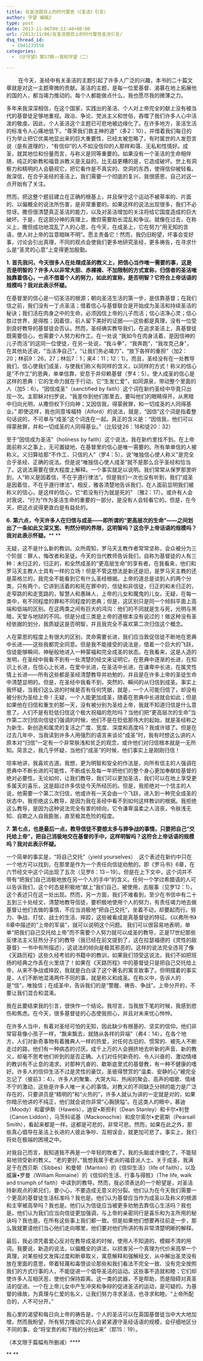```yaml
---
title: 在圣洁题目上的时代警告（《圣洁》引言）
author: 守望 编辑2
type: post
date: 2013-11-06T09:53:48+00:00
url: /2013/11/06/在圣洁题目上的时代警告圣洁引言/
dsq_thread_id:
  - 1941233556
categories:
  - 《＠守望》第57期——我和守望（二）

---
```

<p class="mce-wp-more" title="更多...">
  <!--more-->         在今天，圣经中有关圣洁的主题引起了许多人广泛的兴趣，本书的二十篇文章就是对这一主题卑微的贡献。圣洁的主题，是每一位爱基督、渴慕在地上拓展他的国的人，都当竭力推动的。每个人都能做点什么，我也愿尽我的微薄之力。
</p>

多年来我深深相信，在这个国家，实践出的圣洁、个人对上帝完全的献上没有被当代的基督徒足够地重视。政治、争论、党派主义和世俗，吞噬了我们许多人心中活泼的敬虔。因此，个人圣洁这个主题已可悲地被边缘化了。在许多地方，圣洁生活的标准令人心痛地低下。“尊荣我们救主神的道”（多2：10），并借着我们每日的行为举止把它优美地显出来的巨大重要性，已经太被忽略了。有时属世的人发怨言说（是有道理的），“有信仰”的人不如没信仰的人那样和蔼、无私和性情好。成圣，就其地位和份量而言，与称义是同等重要的。如果没有一个圣洁的生命相伴随，纯正的新教和福音派教义是无益的。比无益更糟的是，它造成破坏。世上有洞察力和精明的人会藐视它，把它看作是不真实的、空洞的东西，使得信仰被轻看。我深信，在合乎圣经的圣洁上，我们需要一个彻底的复兴，我很感恩，自己对这一点开始有了关注。

然而，把这整个题目建立在正确的根基上，并且保守这个运动不被草率的、片面的、以偏概全的说法所伤害，是非常重要的。如果这样的说法出现很多，我们不必惊讶。撒但很清楚真正圣洁的能力，以及对圣洁增加的关注将给它国度造成的巨大破坏。于是，在这部分神的真理上，撒但需要助长混乱和争议。就像在过去，在称义上，撒但成功地混乱了人的心思，在今天，在成圣上，它在努力“用无知的言语，使人对上帝的旨意暗昧不明”。愿主责备它！然而，我仍旧盼望，坏事会变好事，讨论会引出真理，不同的观点会使我们更多地研究圣经，更多祷告，在寻求什么是“圣灵的心意”上变得更加殷勤。

**1.** **首先我问，今天很多人在处理成圣的教义上，把信心当作唯一需要的事，这是否是明智的？许多人以非常大胆、赤裸裸、不加限制的方式宣称，归信者的圣洁唯独靠着信心，一点不借着个人的努力，如此的宣称，是否明智？它符合上帝话语的规模吗？我对此表示怀疑。**

在基督里的信心是一切圣洁的根源；朝向圣洁生活的第一步，是信靠基督；在我们信之前，我们没有一丁点圣洁；借着信心与基督联合是开始成为圣洁和持续圣洁的秘诀；我们活在肉身之中的生命，必须因信上帝的儿子而活；信心洁净心灵；信心胜过世界，是得胜；因着信，前人留下美好的证据——这些都是真理，没有一位受到良好教导的基督徒会否认。然而，圣经确实教导我们，在追求圣洁上，真基督徒既需要信心，也需要个人努力和作工。在一处说 “我如今在肉身活着，是因信神的儿子而活”的这同一位使徒，在另一处说，“我斗拳”，“我奔跑”，“我攻克己身”，在其他处还说，“当洁净自己”，“让我们务必竭力”，“放下各样的重担”（加2：20；林前9：26，27；林后7：1；来4：11；12：1）。而且，圣经没有在一处教导我们，信心使我们成圣，与使我们称义有同样的含义，以同样的方式！称义的信心是“不作工”的恩典，单单信靠，安息于并仰赖基督（罗4：5）。使人成圣的信心是这样的恩典：它的生命力就在于行动，它“生发仁爱”，如同源泉，带动整个里面的人（加5：6）。“因信成圣”（sanctified by faith）这个词在新约圣经中毕竟只出现一次。主耶稣对扫罗说，“我差你到他们那里去，要叫他们的眼睛得开，从黑暗中归向光明，从撒但权下归向神；又因信我，得蒙赦罪，和一切成圣的人同得基业。” 即使这样，我也同意埃福特（Alford）的说法，就是，“因信”这个词是指着整句话说的，不可单与“成圣”这个词连在一起。真正的含义是：“因信我，他们可以得蒙赦罪，并和一切成圣的人同得基业。”（比较徒26：18和徒20：32）

至于“因信成为圣洁”（holiness by faith）这个说法，我在新约里找不到。在上帝面前称义之事上，无可置疑地，在基督里的信心是唯一需要的。所有单单信的人被称义。义归算给那“不作工、只信的人”（罗4：5）。说“唯独信心使人称义”是完全合乎圣经、正确的说法。但是说“唯独信心使人成圣”就不是那么合乎圣经和恰当了。这说法需要在很大程度上解释。一个事实就足以说明。我们常常从保罗那里听到，人“称义是因着信，不在乎遵行律法”。但是我们一次也没有听到，我们“成圣是因着信，不在乎遵行律法”。相反，雅各清楚地告诉我们，在人面前显明我们被称义的信心，是这样的信心，它“若没有行为就是死的” （雅2：17）。或许有人会对我说，“行为”作为圣洁生命的重要的一部分，是没有人会轻看它的。但是，在今天，把这点说得更直白是有益处的。

**6.** **第六点，今天许多人在归信与成圣——即所谓的“更高层次的生命”——之间划出了一条如此又深又宽、判然分明的界限，这明智吗？这合乎上帝话语的规模吗？我对此表示怀疑。**** **

无疑，这不是什么新的教训。众所周知，罗马天主教作者常常坚称，会众被分为三个阶层：罪人，悔改者和圣徒。今天的当代教师告诉我们，自称为基督徒的人有三种：未归正的，归正的，和全然成圣的“更高层生命”的享有者。在我看来，他们和罗马天主教人士具有一样的立场！但是不管这想法是新还是旧，是罗马天主教的还是英格兰的，我完全不能看到它有什么圣经根据。上帝的道总是谈到人的两个分类，只有两个。它讲到活着的和死在罪中的，信徒和非信徒，归正的和未归正的，走窄路的和走宽路的，智慧人和愚昧人，上帝的儿女和魔鬼的儿女。无疑，在每一类中，有不同程度的罪和不同程度的恩典；但是，这区别只是同一个倾斜平面上高端和低端的区别。在这两类之间有巨大的鸿沟：他们的不同就是生与死，光明与黑暗，天堂与地狱的不同。但是分成三类是上帝的道根本没有说过的！做这种没有圣经依据的划分，我质疑这是否明智，并且我完全不喜欢第二次归信这个概念。

人在蒙恩的程度上有很大的区别，灵命需要长进，我们应当敦促信徒不断地在恩典中长进——这些我都完全同意。但是我不能接受的说法是，借着一个巨大的飞跃，信徒能够瞬间、神秘般地进入一种蒙福和完全成圣的状态。在我看来，这是人造的发明，在圣经中我看不到有一处清楚的经文来证明它。在恩典中逐渐的长进，在知识上长进，在信心上长进，在爱中长进，在圣洁中长进，在谦卑中长进，在属灵性情上长进——所有这些都是圣经清楚教导并劝勉的，并且是在许多上帝的圣徒生命中清楚显明的。但是，在圣经中我看不到，突然的、瞬间的从归信到成圣。事实上我怀疑，当我们这么说的时候是否有任何凭据，就是，一个人可能归信了，却没有被分别为圣给上帝！无疑，一个人能更加成圣，随着在恩典中长进就会如此；但是如果他在归信和重生的那一天，没有被分别为圣给上帝，我就不知道归信是什么意思了。人们不是有贬低归信这个极大祝福的危险吗？当他们把“更高层次的生命”当作第二次归信向信徒们强调的时候，他们不是在贬低那伟大的起始，就是圣经称之为新生、新创造和属灵的复活之广度、宽度、深度和高度吗？我或许错了。但是在过去几年中，当我读到许多人用强烈的语言来谈论“成圣”时，我有时想这么讲的人原本对“归信”一定有一个非常肤浅和贫乏的观念，或许他们对归信根本就是一无所知。简言之，我几乎怀疑，当他们“成圣”的时候，他们事实上是刚刚归信！

坦率地讲，我喜欢古道。我想，更为明智和安全的作法是，向所有信主的人强调在恩典中不断长进的可能性，不断成长及每一年把他们的整个身心更加奉献给基督的绝对必要性。无论如何，让我们教导，我们可以更加圣洁，我们可以在地上享受更多属天的喜乐，这是超过许多信徒今天所经历的。但是，我拒绝对一个信主的人说，他需要一个第二次归信，他或许有一天会由一个飞跃，进入到一种完全成圣的状态中。我拒绝这么教导，是因为我在圣经中看不到如何这样教训的根据。我拒绝这么教导，是因为这种说法完全有害的倾向，它令谦卑温柔之人沮丧，令肤浅无知、自欺之人自我膨胀，直至极其危险的程度。

**7.** **第七点，也是最后一点，教导信徒不要想太多与罪争战的事情，只要把自己“交托给上帝”，把自己消极地交在基督的手中，这样明智吗？这符合上帝话语的规模吗？我对此表示怀疑。**

一个简单的事实是，“将自己交托”（yield yourselves）  这个表述在新约中只在一个地方可以找到，在那里是作为一个责任向信徒劝勉的。即《罗马书》6章，在六节经文中这个词出现了五次（见罗6：13－19）。但是在上下文中，这个词并不带有“把我们自己消极地放在另一个人的手中”的含义。任何一个学过希腊语的人可以告诉我们，这个时态是积极地“献上”我们自己，被使用，去服事（见罗12：1）。这个表述只在这一处出现。然而，另一方面，我们不难看到，至少在书信中有二十五到三十处经文，清楚地教导信徒，要积极地使用个人的努力，有责任竭力地去做基督让他们去做的事情，不应当消极地“把自己交托”，坐着不动，却要起而行。努力、争战、打仗、战士的生活、摔跤，这些被看成是真基督徒的特征。《以弗所书》6章中描述的“上帝的军装”，就可以说明这个问题。 我们可以很容易地表明，单单“把我们自己交托给上帝”而不需要个人努力就可以成圣的教导，正是17世纪那些反律法主义狂热分子们的教导（我已经在前文提到了，这在拉瑟福德的《灵性的敌基督》一书中有所描述），这说法的倾向是极其邪恶的。这样的说法完全违背了像《天路历程》这些久经考验的书籍中的教训，如果我们领受这说法，我们不如把班扬的经典之作丢在火里烧了！如果在《天路历程》中的基督徒只是把自己交托给上帝，从来不争战或摔跤，我就是白白读了这个著名的寓言故事了。但明摆着的事实是，人们不断地混淆两件不同的事，就是称义和成圣。在称义中，告诉人的是“信”，唯独信；在成圣中，告诉我们的是“警醒、祷告、争战”。上帝分开的，不要让我们混合和混淆。

我在此要结束我的引言，很快作一个结论。我坦言，当我放下笔的时候，我感到悲伤和焦虑。在今天，很多基督徒的心态使我担心，并且对未来忧心忡忡。

在许多人当中，有着对圣经可怕的无知，因此缺少有根基的、坚实的信仰。他们非常容易像小孩子一样，“飘来飘去，就随从各样的异端”（弗4：14）。在各个地方，人们对新奇事物有着雅典人一样的热爱，对任何古旧的、惯常的、被先人不断走过的路，他们有一种病态的讨厌。成千上万的人会拥挤地去听新的声音、新的教义，却毫不思考他们听到的是否正确。人们对任何新奇的、令人兴奋的、激动情绪的教训有不止息的渴求。对那种亢奋的、歇斯底里式的基督教，有一种不健康的嗜好。许多人的信仰生活不过是灵性的豪饮，圣彼得赞赏的“温柔、安静的心”被完全忘记了（彼前3：4）。许多人的聚集、大哭大叫、热闹的聚会、高声的唱歌、情绪不宁的激动，这些是许多人唯一关心的事情。对教义的不同缺乏分辨的能力是广泛存在的，只要讲员是“精明的”和“火热的”，许多人就认为讲的一定就是对的，如果你暗示他讲的不纯正，他们就会说你非常“心胸狭隘”。在这类人的眼中，慕迪（Moody）和霍伊斯（Haweis），迪安•斯担利（Dean Stanley）和卡尔•利登（Canon Liddon），马茨科诺基（Mackonochie）和皮尔索尔•史密斯（Pearsall Smith），看起来都是一样。这都是可悲的，非常可悲。然而，如果在此之外，那些真心倡导在圣洁上长进的人彼此争吵、互相误会，就更加可悲了。事实上，我们将处在极端的困境之中。

对我自己而言，我知道我不再是一个年轻的牧者了。我的头脑或许僵化了，不能轻易地领受新的教义。“老的更好。”我想我属于老派的福音派人士。关于成圣，我满足于在西贝斯（Sibbes）和曼顿（Manton）的《信仰生活》（life of faith），以及威廉•罗曼（William Romaine）的《信仰的生活、行事与得胜》（The life, walk and triumph of faith）中读到的教导。然而，我必须表达的一个盼望是，对圣洁持新观点的弟兄们，要小心，不要造成无意义的分裂。他们认为在今天我们需要一个更高的基督徒生活标准吗？我也是。他们认为基督应当作为成圣以及称义的根源和主宰被高举吗？我也是。他们认为信徒应当被更多劝勉去靠信心生活吗？我也是。他们认为我们应当向信徒更加强调，与上帝的亲密同行是喜乐和为主所用的秘诀吗？我也是。在所有这些事上我们都一致。但是如果他们想要再往前走一步，那么我就要请他们当心他们走向哪里，他们要对他们所讲的有非常清楚明晰的解释。

最后，我必须凭着爱心反对在教导成圣的时候，使用人不知道的、模糊不清的用词。我要说，新造的说法，以偏概全的讲法，以损害另一个真理为代价来高举一个真理，对某些经文发挥过度和断章取义，寓意解释和强解经文，从中解出圣灵没有放在里面的意思，带着轻蔑和毒恨谈论那些和我们看法不完全一致、没有完全按照我们的方式行事的人，不能促进一个倡导圣洁的运动。这些事不造就和睦；它们却使许多人互相厌恶，使他们保持距离。这一类的武器，不是帮助，而是阻碍对真圣洁的促进。一个在上帝儿女中产生冲突和争辩的促进圣洁的运动，是可疑的。为基督的缘故，为真理与仁爱的名义，让我们努力寻求圣洁，也寻求和睦。“上帝所配合的，人不可分开。”

我心里的渴望和每日向上帝的祷告是，个人的圣洁可以在英国基督徒当中大大地加增。然而我盼望，所有努力推动它的人会紧紧遵守圣经话语的规模，会仔细地区分不同的事，会“将宝贵的和下贱的分别出来”（耶15：19）。

（本文限于篇幅有所删减）****

** **

&nbsp;